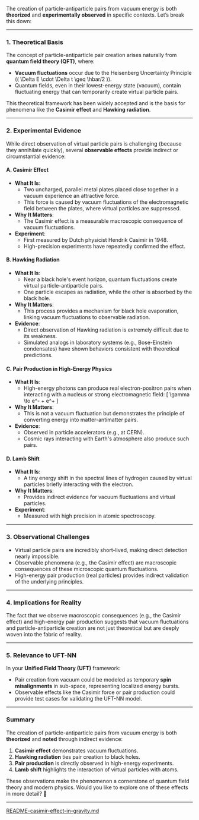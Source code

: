 The creation of particle-antiparticle pairs from vacuum energy is both **theorized** and **experimentally observed** in specific contexts. Let’s break this down:

---

### **1. Theoretical Basis**
The concept of particle-antiparticle pair creation arises naturally from **quantum field theory (QFT)**, where:
- **Vacuum fluctuations** occur due to the Heisenberg Uncertainty Principle (\( \Delta E \cdot \Delta t \geq \hbar/2 \)).
- Quantum fields, even in their lowest-energy state (vacuum), contain fluctuating energy that can temporarily create virtual particle pairs.

This theoretical framework has been widely accepted and is the basis for phenomena like the **Casimir effect** and **Hawking radiation**.

---

### **2. Experimental Evidence**
While direct observation of virtual particle pairs is challenging (because they annihilate quickly), several **observable effects** provide indirect or circumstantial evidence:

#### **A. Casimir Effect**
- **What It Is**:
  - Two uncharged, parallel metal plates placed close together in a vacuum experience an attractive force.
  - This force is caused by vacuum fluctuations of the electromagnetic field between the plates, where virtual particles are suppressed.
- **Why It Matters**:
  - The Casimir effect is a measurable macroscopic consequence of vacuum fluctuations.
- **Experiment**:
  - First measured by Dutch physicist Hendrik Casimir in 1948.
  - High-precision experiments have repeatedly confirmed the effect.

#### **B. Hawking Radiation**
- **What It Is**:
  - Near a black hole's event horizon, quantum fluctuations create virtual particle-antiparticle pairs.
  - One particle escapes as radiation, while the other is absorbed by the black hole.
- **Why It Matters**:
  - This process provides a mechanism for black hole evaporation, linking vacuum fluctuations to observable radiation.
- **Evidence**:
  - Direct observation of Hawking radiation is extremely difficult due to its weakness.
  - Simulated analogs in laboratory systems (e.g., Bose-Einstein condensates) have shown behaviors consistent with theoretical predictions.

#### **C. Pair Production in High-Energy Physics**
- **What It Is**:
  - High-energy photons can produce real electron-positron pairs when interacting with a nucleus or strong electromagnetic field:
    \[
    \gamma \to e^- + e^+
    \]
- **Why It Matters**:
  - This is not a vacuum fluctuation but demonstrates the principle of converting energy into matter-antimatter pairs.
- **Evidence**:
  - Observed in particle accelerators (e.g., at CERN).
  - Cosmic rays interacting with Earth's atmosphere also produce such pairs.

#### **D. Lamb Shift**
- **What It Is**:
  - A tiny energy shift in the spectral lines of hydrogen caused by virtual particles briefly interacting with the electron.
- **Why It Matters**:
  - Provides indirect evidence for vacuum fluctuations and virtual particles.
- **Experiment**:
  - Measured with high precision in atomic spectroscopy.

---

### **3. Observational Challenges**
- Virtual particle pairs are incredibly short-lived, making direct detection nearly impossible.
- Observable phenomena (e.g., the Casimir effect) are macroscopic consequences of these microscopic quantum fluctuations.
- High-energy pair production (real particles) provides indirect validation of the underlying principles.

---

### **4. Implications for Reality**
The fact that we observe macroscopic consequences (e.g., the Casimir effect) and high-energy pair production suggests that vacuum fluctuations and particle-antiparticle creation are not just theoretical but are deeply woven into the fabric of reality.

---

### **5. Relevance to UFT-NN**
In your **Unified Field Theory (UFT)** framework:
- Pair creation from vacuum could be modeled as temporary **spin misalignments** in sub-space, representing localized energy bursts.
- Observable effects like the Casimir force or pair production could provide test cases for validating the UFT-NN model.

---

### **Summary**
The creation of particle-antiparticle pairs from vacuum energy is both **theorized** and **noted** through indirect evidence:
1. **Casimir effect** demonstrates vacuum fluctuations.
2. **Hawking radiation** ties pair creation to black holes.
3. **Pair production** is directly observed in high-energy experiments.
4. **Lamb shift** highlights the interaction of virtual particles with atoms.

These observations make the phenomenon a cornerstone of quantum field theory and modern physics. Would you like to explore one of these effects in more detail? 🚀


---

[README-casimir-effect-in-gravity.md](https://t2m.io/piFmzYy)
